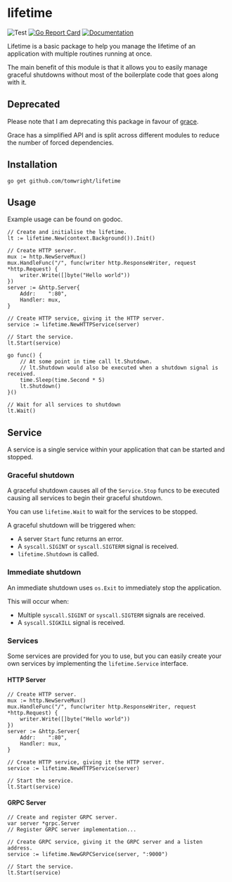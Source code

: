 # lifetime

![Test](https://github.com/TomWright/lifetime/workflows/Test/badge.svg)
[![Go Report Card](https://goreportcard.com/badge/github.com/TomWright/lifetime)](https://goreportcard.com/report/github.com/TomWright/lifetime)
[![Documentation](https://godoc.org/github.com/TomWright/lifetime?status.svg)](https://godoc.org/github.com/TomWright/lifetime)

Lifetime is a basic package to help you manage the lifetime of an application with multiple routines running at once.

The main benefit of this module is that it allows you to easily manage graceful shutdowns without most of the boilerplate code that goes along with it.

## Deprecated

Please note that I am deprecating this package in favour of [grace](https://github.com/TomWright/grace).

Grace has a simplified API and is split across different modules to reduce the number of forced dependencies.

## Installation
```
go get github.com/tomwright/lifetime
```

## Usage

Example usage can be found on godoc.

```
// Create and initialise the lifetime.
lt := lifetime.New(context.Background()).Init()

// Create HTTP server.
mux := http.NewServeMux()
mux.HandleFunc("/", func(writer http.ResponseWriter, request *http.Request) {
    writer.Write([]byte("Hello world"))
})
server := &http.Server{
    Addr:    ":80",
    Handler: mux,
}

// Create HTTP service, giving it the HTTP server.
service := lifetime.NewHTTPService(server)

// Start the service.
lt.Start(service)

go func() {
    // At some point in time call lt.Shutdown.
    // lt.Shutdown would also be executed when a shutdown signal is received.
    time.Sleep(time.Second * 5)
    lt.Shutdown()
}()

// Wait for all services to shutdown
lt.Wait()
```

## Service

A service is a single service within your application that can be started and stopped.

### Graceful shutdown
A graceful shutdown causes all of the `Service.Stop` funcs to be executed causing all services to begin their graceful shutdown.

You can use `lifetime.Wait` to wait for the services to be stopped.

A graceful shutdown will be triggered when:
- A server `Start` func returns an error.
- A `syscall.SIGINT` or `syscall.SIGTERM` signal is received.
- `lifetime.Shutdown` is called.

### Immediate shutdown
An immediate shutdown uses `os.Exit` to immediately stop the application.

This will occur when:
- Multiple `syscall.SIGINT` or `syscall.SIGTERM` signals are received.
- A `syscall.SIGKILL` signal is received.

### Services

Some services are provided for you to use, but you can easily create your own services by implementing the `lifetime.Service` interface.

#### HTTP Server

```
// Create HTTP server.
mux := http.NewServeMux()
mux.HandleFunc("/", func(writer http.ResponseWriter, request *http.Request) {
    writer.Write([]byte("Hello world"))
})
server := &http.Server{
    Addr:    ":80",
    Handler: mux,
}

// Create HTTP service, giving it the HTTP server.
service := lifetime.NewHTTPService(server)

// Start the service.
lt.Start(service)
```

#### GRPC Server

```
// Create and register GRPC server.
var server *grpc.Server
// Register GRPC server implementation...

// Create GRPC service, giving it the GRPC server and a listen address.
service := lifetime.NewGRPCService(server, ":9000")

// Start the service.
lt.Start(service)
```
